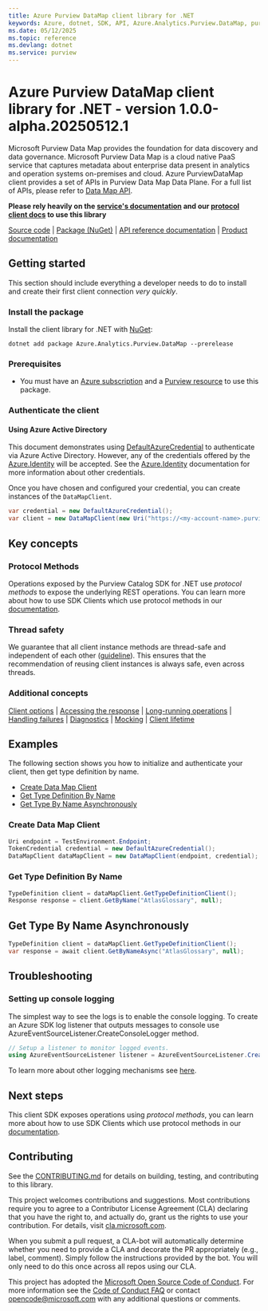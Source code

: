 ```yaml
---
title: Azure Purview DataMap client library for .NET
keywords: Azure, dotnet, SDK, API, Azure.Analytics.Purview.DataMap, purview
ms.date: 05/12/2025
ms.topic: reference
ms.devlang: dotnet
ms.service: purview
---
```

# Azure Purview DataMap client library for .NET - version 1.0.0-alpha.20250512.1 


Microsoft Purview Data Map provides the foundation for data discovery and data governance. Microsoft Purview Data Map is a cloud native PaaS service that captures metadata about enterprise data present in analytics and operation systems on-premises and cloud. Azure PurviewDataMap client provides a set of APIs in Purview Data Map Data Plane. For a full list of APIs, please refer to [Data Map API](https://learn.microsoft.com/rest/api/purview/datamapdataplane/operation-groups?view=rest-purview-datamapdataplane-2023-09-01).

**Please rely heavily on the [service's documentation][catalog_service_documentation] and our [protocol client docs][protocol_client_quickstart] to use this library**

[Source code](https://github.com/Azure/azure-sdk-for-net/blob/main/sdk/purview/Azure.Analytics.Purview.DataMap/src) | [Package (NuGet)](https://www.nuget.org/packages) | [API reference documentation](https://learn.microsoft.com/rest/api/purview/datamapdataplane/operation-groups?view=rest-purview-datamapdataplane-2023-09-01) | [Product documentation](https://learn.microsoft.com/azure)

## Getting started

This section should include everything a developer needs to do to install and create their first client connection *very quickly*.

### Install the package

Install the client library for .NET with [NuGet](https://www.nuget.org/packages?q=Azure.Analytics.Purview.DataMap):

```dotnetcli
dotnet add package Azure.Analytics.Purview.DataMap --prerelease
```

### Prerequisites

- You must have an [Azure subscription][azure_subscription] and a [Purview resource][purview_resource] to use this package.

### Authenticate the client

#### Using Azure Active Directory

This document demonstrates using [DefaultAzureCredential][default_cred_ref] to authenticate via Azure Active Directory. However, any of the credentials offered by the [Azure.Identity][azure_identity] will be accepted.  See the [Azure.Identity][azure_identity] documentation for more information about other credentials.

Once you have chosen and configured your credential, you can create instances of the `DataMapClient`.

```C#
var credential = new DefaultAzureCredential();
var client = new DataMapClient(new Uri("https://<my-account-name>.purview.azure.com"), credential);
```

## Key concepts

### Protocol Methods

Operations exposed by the Purview Catalog SDK for .NET use *protocol methods* to expose the underlying REST operations. You can learn more about how to use SDK Clients which use protocol methods in our [documentation][protocol_client_quickstart].

### Thread safety

We guarantee that all client instance methods are thread-safe and independent of each other ([guideline](https://azure.github.io/azure-sdk/dotnet_introduction.html#dotnet-service-methods-thread-safety)). This ensures that the recommendation of reusing client instances is always safe, even across threads.

### Additional concepts
<!-- CLIENT COMMON BAR -->
[Client options](https://github.com/Azure/azure-sdk-for-net/blob/main/sdk/core/Azure.Core/README.md#configuring-service-clients-using-clientoptions) |
[Accessing the response](https://github.com/Azure/azure-sdk-for-net/blob/main/sdk/core/Azure.Core/README.md#accessing-http-response-details-using-responset) |
[Long-running operations](https://github.com/Azure/azure-sdk-for-net/blob/main/sdk/core/Azure.Core/README.md#consuming-long-running-operations-using-operationt) |
[Handling failures](https://github.com/Azure/azure-sdk-for-net/blob/main/sdk/core/Azure.Core/README.md#reporting-errors-requestfailedexception) |
[Diagnostics](https://github.com/Azure/azure-sdk-for-net/blob/main/sdk/core/Azure.Core/samples/Diagnostics.md) |
[Mocking](https://github.com/Azure/azure-sdk-for-net/blob/main/sdk/core/Azure.Core/README.md#mocking) |
[Client lifetime](https://devblogs.microsoft.com/azure-sdk/lifetime-management-and-thread-safety-guarantees-of-azure-sdk-net-clients/)
<!-- CLIENT COMMON BAR -->

## Examples

The following section shows you how to initialize and authenticate your client, then get type definition by name.

* [Create Data Map Client](#create-data-map-client)
* [Get Type Definition By Name](#get-type-definition-by-name)
* [Get Type By Name Asynchronously](#get-type-by-name-asynchronously)

### Create Data Map Client

```C# Snippet:CreateDataMapClient
Uri endpoint = TestEnvironment.Endpoint;
TokenCredential credential = new DefaultAzureCredential();
DataMapClient dataMapClient = new DataMapClient(endpoint, credential);
```

### Get Type Definition By Name

```C# Snippet:GetTypeByName
TypeDefinition client = dataMapClient.GetTypeDefinitionClient();
Response response = client.GetByName("AtlasGlossary", null);
```

## Get Type By Name Asynchronously

```C# Snippet:DataMapGetTypeByNameAsync
TypeDefinition client = dataMapClient.GetTypeDefinitionClient();
var response = await client.GetByNameAsync("AtlasGlossary", null);
```

## Troubleshooting

### Setting up console logging
The simplest way to see the logs is to enable the console logging.
To create an Azure SDK log listener that outputs messages to console use AzureEventSourceListener.CreateConsoleLogger method.

```C#
// Setup a listener to monitor logged events.
using AzureEventSourceListener listener = AzureEventSourceListener.CreateConsoleLogger();
```

To learn more about other logging mechanisms see [here][azure_core_diagnostics].

## Next steps

This client SDK exposes operations using *protocol methods*, you can learn more about how to use SDK Clients which use protocol methods in our [documentation][protocol_client_quickstart].

## Contributing

See the [CONTRIBUTING.md][contributing] for details on building, testing, and contributing to this library.

This project welcomes contributions and suggestions. Most contributions require you to agree to a Contributor License Agreement (CLA) declaring that you have the right to, and actually do, grant us the rights to use your contribution. For details, visit [cla.microsoft.com][cla].

When you submit a pull request, a CLA-bot will automatically determine whether you need to provide a CLA and decorate the PR appropriately (e.g., label, comment). Simply follow the instructions provided by the bot. You will only need to do this once across all repos using our CLA.

This project has adopted the [Microsoft Open Source Code of Conduct][code_of_conduct]. For more information see the [Code of Conduct FAQ][coc_faq] or contact [opencode@microsoft.com][coc_contact] with any additional questions or comments.

<!-- LINKS -->
[style-guide-msft]: https://learn.microsoft.com/style-guide/capitalization
[style-guide-cloud]: https://aka.ms/azsdk/cloud-style-guide
[default_cred_ref]: https://learn.microsoft.com/dotnet/api/azure.identity.defaultazurecredential?view=azure-dotnet
[azure_identity]: https://github.com/Azure/azure-sdk-for-net/tree/main/sdk/identity/Azure.Identity
[catalog_service_documentation]: https://azure.microsoft.com/services/purview/
[catalog_product_documentation]: https://learn.microsoft.com/azure/purview/
[protocol_client_quickstart]: https://aka.ms/azsdk/net/protocol/quickstart
[azure_subscription]: https://azure.microsoft.com/free/dotnet/
[purview_resource]: https://learn.microsoft.com/azure/purview/create-catalog-portal
[azure_core_diagnostics]: https://github.com/Azure/azure-sdk-for-net/blob/main/sdk/core/Azure.Core/samples/Diagnostics.md
[contributing]: https://github.com/Azure/azure-sdk-for-net/blob/main/CONTRIBUTING.md
[cla]: https://cla.microsoft.com
[code_of_conduct]: https://opensource.microsoft.com/codeofconduct/
[coc_faq]: https://opensource.microsoft.com/codeofconduct/faq/
[coc_contact]: mailto:opencode@microsoft.com

